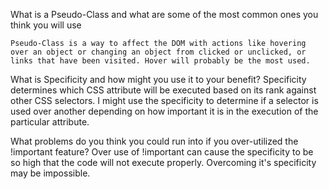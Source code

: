 What is a Pseudo-Class and what are some of the most common ones you think you will use

    Pseudo-Class is a way to affect the DOM with actions like hovering over an object or changing an object from clicked or unclicked, or links that have been visited. Hover will probably be the most used.

What is Specificity and how might you use it to your benefit? 
    Specificity determines which CSS attribute will be executed based on its rank against other CSS selectors.  I might use the specificity to determine if a selector is used over another depending on how important it is in the execution of the particular attribute.

What problems do you think you could run into if you over-utilized the !important feature?
    Over use of !important can cause the specificity to be so high that the code will not execute properly.
    Overcoming it's specificity may be impossible.


